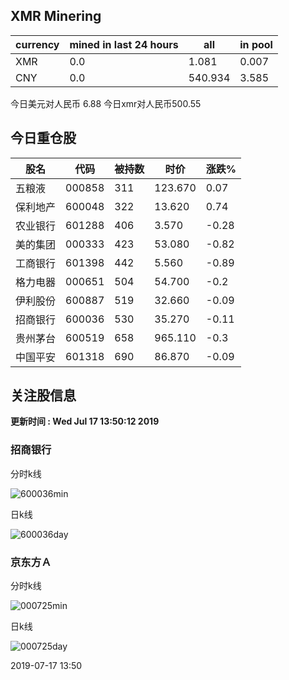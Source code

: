 ## XMR Minering

|currency|mined in last 24 hours|all|in pool|
|---|---|---|---|
|XMR|0.0|1.081|0.007|
|CNY|0.0|540.934|3.585|

今日美元对人民币 6.88	今日xmr对人民币500.55


## 今日重仓股 

|股名|代码|被持数|时价|涨跌%|
|---|---|---|---|---|
|五粮液|000858|311|123.670|0.07|
|保利地产|600048|322|13.620|0.74|
|农业银行|601288|406|3.570|-0.28|
|美的集团|000333|423|53.080|-0.82|
|工商银行|601398|442|5.560|-0.89|
|格力电器|000651|504|54.700|-0.2|
|伊利股份|600887|519|32.660|-0.09|
|招商银行|600036|530|35.270|-0.11|
|贵州茅台|600519|658|965.110|-0.3|
|中国平安|601318|690|86.870|-0.09|

## 关注股信息
**更新时间 : Wed Jul 17 13:50:12 2019**
### 招商银行 
分时k线

![600036min](http://image.sinajs.cn/newchart/min/n/sh600036.gif)

日k线

![600036day](http://image.sinajs.cn/newchart/daily/n/sh600036.gif)

### 京东方Ａ 
分时k线

![000725min](http://image.sinajs.cn/newchart/min/n/sz000725.gif)

日k线

![000725day](http://image.sinajs.cn/newchart/daily/n/sz000725.gif)

2019-07-17 13:50